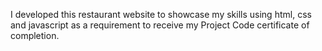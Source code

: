I developed this restaurant website to showcase my skills using html, css and javascript as a requirement to receive my Project Code certificate of completion.   
